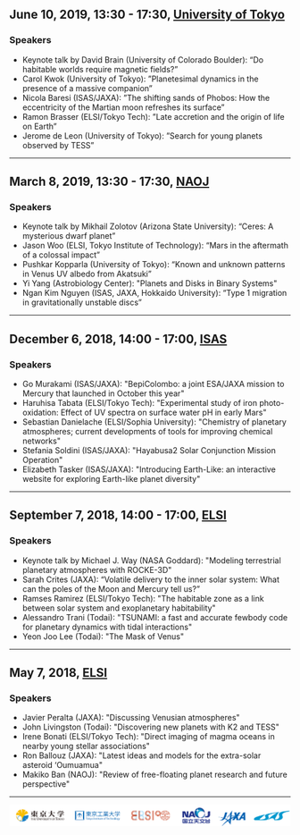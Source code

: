 ## June 10, 2019, 13:30 - 17:30, [University of Tokyo](https://www.u-tokyo.ac.jp/en/index.html)
### Speakers
- Keynote talk by David Brain (University of Colorado Boulder): “Do habitable worlds require magnetic fields?”
- Carol Kwok (University of Tokyo): ”Planetesimal dynamics in the presence of a massive companion”
- Nicola Baresi (ISAS/JAXA): ”The shifting sands of Phobos: How the eccentricity of the Martian moon refreshes its surface”
- Ramon Brasser (ELSI/Tokyo Tech): ”Late accretion and the origin of life on Earth”
- Jerome de Leon (University of Tokyo): ”Search for young planets observed by TESS”

---

## March 8, 2019, 13:30 - 17:30, [NAOJ](https://www.nao.ac.jp/en/)
### Speakers
- Keynote talk by Mikhail Zolotov (Arizona State University): “Ceres: A mysterious dwarf planet”
- Jason Woo (ELSI, Tokyo Institute of Technology): “Mars in the aftermath of a colossal impact”
- Pushkar Kopparla (University of Tokyo): “Known and unknown patterns in Venus UV albedo from Akatsuki”
- Yi Yang (Astrobiology Center): "Planets and Disks in Binary Systems"
- Ngan Kim Nguyen (ISAS, JAXA, Hokkaido University): “Type 1 migration in gravitationally unstable discs”

---

## December 6, 2018, 14:00 - 17:00, [ISAS](http://www.isas.jaxa.jp/en/)
### Speakers
- Go Murakami (ISAS/JAXA): "BepiColombo: a joint ESA/JAXA mission to Mercury that launched in October this year"
- Haruhisa Tabata (ELSI/Tokyo Tech): "Experimental study of iron photo-oxidation: Effect of UV spectra on surface water pH in early Mars"
- Sebastian Danielache (ELSI/Sophia University): "Chemistry of planetary atmospheres; current developments of tools for improving chemical networks"
- Stefania Soldini (ISAS/JAXA): "Hayabusa2 Solar Conjunction Mission Operation"
- Elizabeth Tasker (ISAS/JAXA): "Introducing Earth-Like: an interactive website for exploring Earth-like planet diversity"

---

## September 7, 2018, 14:00 - 17:00, [ELSI](http://elsi.jp/)
### Speakers
- Keynote talk by Michael J. Way (NASA Goddard): "Modeling terrestrial planetary atmospheres with ROCKE-3D"
- Sarah Crites (JAXA): “Volatile delivery to the inner solar system: What can the poles of the Moon and Mercury tell us?”
- Ramses Ramirez (ELSI/Tokyo Tech): "The habitable zone as a link between solar system and exoplanetary habitability"
- Alessandro Trani (Todai): "TSUNAMI: a fast and accurate fewbody code for planetary dynamics with tidal interactions"
- Yeon Joo Lee (Todai): "The Mask of Venus"

---

## May 7, 2018, [ELSI](http://elsi.jp/)
### Speakers
- Javier Peralta (JAXA): "Discussing Venusian atmospheres"
- John Livingston (Todai): "Discovering new planets with K2 and TESS"
- Irene Bonati (ELSI/Tokyo Tech): "Direct imaging of magma oceans in nearby young stellar associations"
- Ron Ballouz (JAXA): "Latest ideas and models for the extra-solar asteroid ‘Oumuamua"
- Makiko Ban (NAOJ): "Review of free-floating planet research and future perspective"

---
![](images/logos.png)

